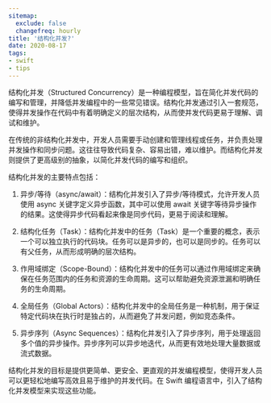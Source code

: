 ```yaml
---
sitemap:
  exclude: false
  changefreq: hourly
title: '结构化并发?'
date: 2020-08-17
tags:
- swift
- tips
---
```


结构化并发（Structured Concurrency）是一种编程模型，旨在简化并发代码的编写和管理，并降低并发编程中的一些常见错误。结构化并发通过引入一套规范，使得并发操作在代码中有着明确定义的层次结构，从而使并发代码更易于理解、调试和维护。

在传统的非结构化并发中，开发人员需要手动创建和管理线程或任务，并负责处理并发操作和同步问题。这往往导致代码复杂、容易出错，难以维护。而结构化并发则提供了更高级别的抽象，以简化并发代码的编写和组织。

结构化并发的主要特点包括：

1. 异步/等待（async/await）：结构化并发引入了异步/等待模式，允许开发人员使用 async 关键字定义异步函数，其中可以使用 await 关键字等待异步操作的结果。这使得异步代码看起来像是同步代码，更易于阅读和理解。

2. 结构化任务（Task）：结构化并发中的任务（Task）是一个重要的概念，表示一个可以独立执行的代码块。任务可以是异步的，也可以是同步的。任务可以有父任务，从而形成明确的层次结构。

3. 作用域绑定（Scope-Bound）：结构化并发中的任务可以通过作用域绑定来确保在任务范围内的任务和资源的生命周期。这可以帮助避免资源泄漏和明确任务的生命周期。

4. 全局任务（Global Actors）：结构化并发中的全局任务是一种机制，用于保证特定代码块在执行时是独占的，从而避免了并发问题，例如竞态条件。

5. 异步序列（Async Sequences）：结构化并发引入了异步序列，用于处理返回多个值的异步操作。异步序列可以异步地迭代，从而更有效地处理大量数据或流式数据。

结构化并发的目标是提供更简单、更安全、更直观的并发编程模型，使得开发人员可以更轻松地编写高效且易于维护的并发代码。在 Swift 编程语言中，引入了结构化并发模型来实现这些功能。
